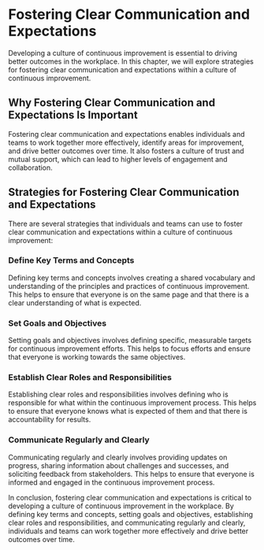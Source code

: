 Fostering Clear Communication and Expectations
=========================================================================================================

Developing a culture of continuous improvement is essential to driving better outcomes in the workplace. In this chapter, we will explore strategies for fostering clear communication and expectations within a culture of continuous improvement.

Why Fostering Clear Communication and Expectations Is Important
---------------------------------------------------------------

Fostering clear communication and expectations enables individuals and teams to work together more effectively, identify areas for improvement, and drive better outcomes over time. It also fosters a culture of trust and mutual support, which can lead to higher levels of engagement and collaboration.

Strategies for Fostering Clear Communication and Expectations
-------------------------------------------------------------

There are several strategies that individuals and teams can use to foster clear communication and expectations within a culture of continuous improvement:

### Define Key Terms and Concepts

Defining key terms and concepts involves creating a shared vocabulary and understanding of the principles and practices of continuous improvement. This helps to ensure that everyone is on the same page and that there is a clear understanding of what is expected.

### Set Goals and Objectives

Setting goals and objectives involves defining specific, measurable targets for continuous improvement efforts. This helps to focus efforts and ensure that everyone is working towards the same objectives.

### Establish Clear Roles and Responsibilities

Establishing clear roles and responsibilities involves defining who is responsible for what within the continuous improvement process. This helps to ensure that everyone knows what is expected of them and that there is accountability for results.

### Communicate Regularly and Clearly

Communicating regularly and clearly involves providing updates on progress, sharing information about challenges and successes, and soliciting feedback from stakeholders. This helps to ensure that everyone is informed and engaged in the continuous improvement process.

In conclusion, fostering clear communication and expectations is critical to developing a culture of continuous improvement in the workplace. By defining key terms and concepts, setting goals and objectives, establishing clear roles and responsibilities, and communicating regularly and clearly, individuals and teams can work together more effectively and drive better outcomes over time.

